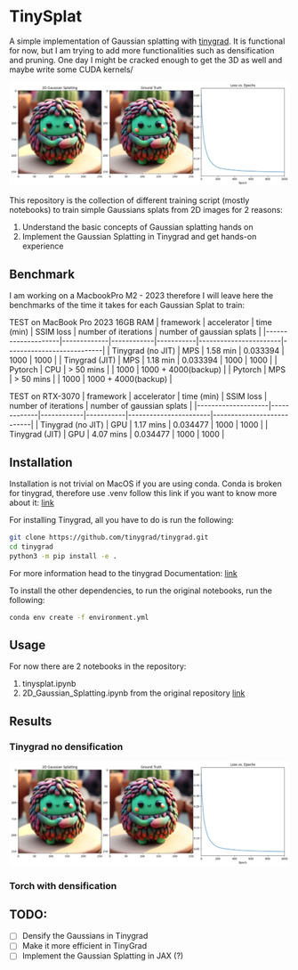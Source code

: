 # TinySplat

A simple implementation of Gaussian splatting with [tinygrad](https://github.com/tinygrad/tinygrad). It is functional for now, but I am trying to add more functionalities such as densification and pruning. One day I might be cracked enough to get the 3D as well and maybe write some CUDA kernels/

![](./assets/output_tinygrad_no_densification.png)

This repository is the collection of different training script (mostly notebooks) to train simple Gaussians splats from 2D images for 2 reasons:

1. Understand the basic concepts of Gaussian splatting hands on
2. Implement the Gaussian Splatting in Tinygrad and get hands-on experience

## Benchmark

I am working on a MacbookPro M2 - 2023 therefore I will leave here the benchmarks of the time it takes for each Gaussian Splat to train:


<!-- Create a table  for benchmark -->

TEST on MacBook Pro 2023 16GB RAM
| framework          | accelerator | time (min) | SSIM loss | number of iterations  | number of gaussian splats |
|--------------------|-------------|------------|-----------|-----------------------|---------------------------|
| Tinygrad (no JIT)  | MPS         | 1.58 min   | 0.033394  | 1000                  | 1000                      |
| Tinygrad (JIT)     | MPS         | 1.18 min   | 0.033394  | 1000                  | 1000                      |
| Pytorch            | CPU         | > 50 mins  |           | 1000                  | 1000 + 4000(backup)       |
| Pytorch            | MPS         | > 50 mins  |           | 1000                  | 1000 + 4000(backup)       |

TEST on RTX-3070 
| framework          | accelerator | time (min) | SSIM loss | number of iterations  | number of gaussian splats |
|--------------------|-------------|------------|-----------|-----------------------|---------------------------|
| Tinygrad (no JIT)  | GPU         | 1.17 mins  | 0.034477  | 1000                  | 1000                      |
| Tinygrad (JIT)     | GPU         | 4.07 mins  | 0.034477  | 1000                  | 1000                      |


## Installation

Installation is not trivial on MacOS if you are using conda. 
Conda is broken for tinygrad, therefore use .venv follow this link if you want to know more about it: [link](https://github.com/tinygrad/tinygrad/issues/2226)

For installing Tinygrad, all you have to do is run the following:

```bash 
git clone https://github.com/tinygrad/tinygrad.git
cd tinygrad
python3 -m pip install -e .
```

For more information head to the tinygrad Documentation: [link](https://docs.tinygrad.org/)

To install the other dependencies, to run the original notebooks, run the following:

```bash
conda env create -f environment.yml
```

## Usage

For now there are 2 notebooks in the repository:

1. tinysplat.ipynb
2. 2D_Gaussian_Splatting.ipynb from the original repository [link](https://github.com/OutofAi/2D-Gaussian-Splatting)


## Results

### Tinygrad no densification

![](./assets/output_tinygrad_no_densification.png)

### Torch with densification


## TODO:

- [ ] Densify the Gaussians in Tinygrad
- [ ] Make it more efficient in TinyGrad
- [ ] Implement the Gaussian Splatting in JAX (?)
